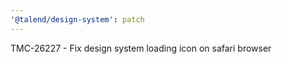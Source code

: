 ```yaml
---
'@talend/design-system': patch
---
```


TMC-26227 - Fix design system loading icon on safari browser
